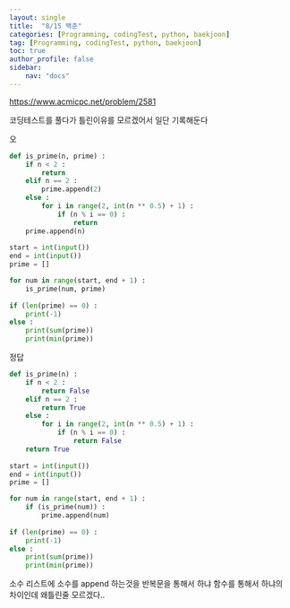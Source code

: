 ```yaml
---
layout: single
title:  "8/15 백준"
categories: [Programming, codingTest, python, baekjoon]
tag: [Programming, codingTest, python, baekjoon]
toc: true
author_profile: false
sidebar:
    nav: "docs"
---
```


https://www.acmicpc.net/problem/2581

코딩테스트를 풀다가 틀린이유를 모르겠어서 일단 기록해둔다



오

```python
def is_prime(n, prime) :
    if n < 2 : 
        return
    elif n == 2 :
        prime.append(2)
    else :
        for i in range(2, int(n ** 0.5) + 1) :
            if (n % i == 0) :
                return
    prime.append(n)
    
start = int(input())
end = int(input())
prime = []

for num in range(start, end + 1) :
    is_prime(num, prime)
        
if (len(prime) == 0) :
    print(-1)
else :
    print(sum(prime))
    print(min(prime))
```



정답

```python
def is_prime(n) :
    if n < 2 : 
        return False
    elif n == 2 :
        return True
    else :
        for i in range(2, int(n ** 0.5) + 1) :
            if (n % i == 0) :
                return False
    return True
    
start = int(input())
end = int(input())
prime = []

for num in range(start, end + 1) :
    if (is_prime(num)) :
        prime.append(num)
        
if (len(prime) == 0) :
    print(-1)
else :
    print(sum(prime))
    print(min(prime))
```



소수 리스트에 소수를 append 하는것을 반복문을 통해서 하냐 함수를 통해서 하냐의 차이인데 왜틀린줄 모르겠다..